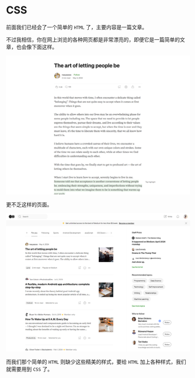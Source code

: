 # CSS

前面我们已经会了一个简单的 `HTML` 了，主要内容是一篇文章。

不过我相信，你在网上浏览的各种网页都是非常漂亮的，即便它是一篇简单的文章，也会像下面这样。

![html](../public/images/20240521214042.png)

更不乏这样的页面。

![html](../public/images/20240521213407.png)

而我们那个简单的 `HTML` 则缺少这些精美的样式，要给 `HTML` 加上各种样式，我们就需要用到 `CSS` 了。
